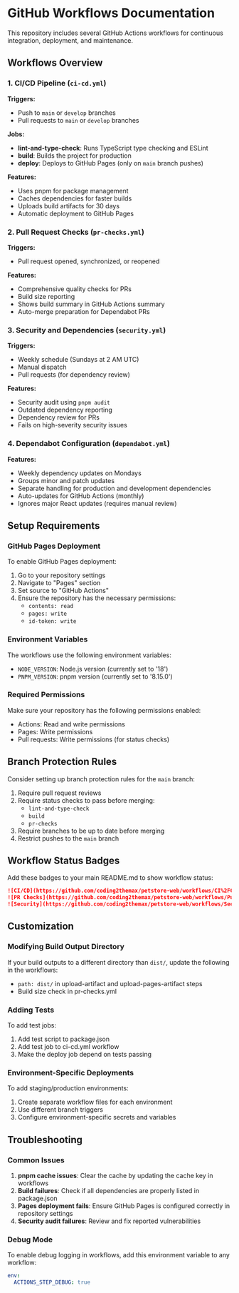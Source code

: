 # GitHub Workflows Documentation

This repository includes several GitHub Actions workflows for continuous integration, deployment, and maintenance.

## Workflows Overview

### 1. CI/CD Pipeline (`ci-cd.yml`)

**Triggers:**

- Push to `main` or `develop` branches
- Pull requests to `main` or `develop` branches

**Jobs:**

- **lint-and-type-check**: Runs TypeScript type checking and ESLint
- **build**: Builds the project for production
- **deploy**: Deploys to GitHub Pages (only on `main` branch pushes)

**Features:**

- Uses pnpm for package management
- Caches dependencies for faster builds
- Uploads build artifacts for 30 days
- Automatic deployment to GitHub Pages

### 2. Pull Request Checks (`pr-checks.yml`)

**Triggers:**

- Pull request opened, synchronized, or reopened

**Features:**

- Comprehensive quality checks for PRs
- Build size reporting
- Shows build summary in GitHub Actions summary
- Auto-merge preparation for Dependabot PRs

### 3. Security and Dependencies (`security.yml`)

**Triggers:**

- Weekly schedule (Sundays at 2 AM UTC)
- Manual dispatch
- Pull requests (for dependency review)

**Features:**

- Security audit using `pnpm audit`
- Outdated dependency reporting
- Dependency review for PRs
- Fails on high-severity security issues

### 4. Dependabot Configuration (`dependabot.yml`)

**Features:**

- Weekly dependency updates on Mondays
- Groups minor and patch updates
- Separate handling for production and development dependencies
- Auto-updates for GitHub Actions (monthly)
- Ignores major React updates (requires manual review)

## Setup Requirements

### GitHub Pages Deployment

To enable GitHub Pages deployment:

1. Go to your repository settings
2. Navigate to "Pages" section
3. Set source to "GitHub Actions"
4. Ensure the repository has the necessary permissions:
   - `contents: read`
   - `pages: write`
   - `id-token: write`

### Environment Variables

The workflows use the following environment variables:

- `NODE_VERSION`: Node.js version (currently set to '18')
- `PNPM_VERSION`: pnpm version (currently set to '8.15.0')

### Required Permissions

Make sure your repository has the following permissions enabled:

- Actions: Read and write permissions
- Pages: Write permissions
- Pull requests: Write permissions (for status checks)

## Branch Protection Rules

Consider setting up branch protection rules for the `main` branch:

1. Require pull request reviews
2. Require status checks to pass before merging:
   - `lint-and-type-check`
   - `build`
   - `pr-checks`
3. Require branches to be up to date before merging
4. Restrict pushes to the `main` branch

## Workflow Status Badges

Add these badges to your main README.md to show workflow status:

```markdown
![CI/CD](https://github.com/coding2themax/petstore-web/workflows/CI%2FCD%20Pipeline/badge.svg)
![PR Checks](https://github.com/coding2themax/petstore-web/workflows/Pull%20Request%20Checks/badge.svg)
![Security](https://github.com/coding2themax/petstore-web/workflows/Security%20and%20Dependencies/badge.svg)
```

## Customization

### Modifying Build Output Directory

If your build outputs to a different directory than `dist/`, update the following in the workflows:

- `path: dist/` in upload-artifact and upload-pages-artifact steps
- Build size check in pr-checks.yml

### Adding Tests

To add test jobs:

1. Add test script to package.json
2. Add test job to ci-cd.yml workflow
3. Make the deploy job depend on tests passing

### Environment-Specific Deployments

To add staging/production environments:

1. Create separate workflow files for each environment
2. Use different branch triggers
3. Configure environment-specific secrets and variables

## Troubleshooting

### Common Issues

1. **pnpm cache issues**: Clear the cache by updating the cache key in workflows
2. **Build failures**: Check if all dependencies are properly listed in package.json
3. **Pages deployment fails**: Ensure GitHub Pages is configured correctly in repository settings
4. **Security audit failures**: Review and fix reported vulnerabilities

### Debug Mode

To enable debug logging in workflows, add this environment variable to any workflow:

```yaml
env:
  ACTIONS_STEP_DEBUG: true
```
